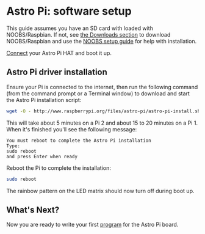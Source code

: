 # Astro Pi: software setup

This guide assumes you have an SD card with loaded with NOOBS/Raspbian. If not, see [the Downloads section](http://www.raspberrypi.org/downloads/) to download NOOBS/Raspbian and use the [NOOBS setup guide](http://www.raspberrypi.org/help/noobs-setup/) for help with installation.

[Connect](assemble.md) your Astro Pi HAT and boot it up.

## Astro Pi driver installation

Ensure your Pi is connected to the internet, then run the following command (from the command prompt or a Terminal window) to download and start the Astro Pi installation script:

```bash
wget -O - http://www.raspberrypi.org/files/astro-pi/astro-pi-install.sh --no-check-certificate | bash
```

This will take about 5 minutes on a Pi 2 and about 15 to 20 minutes on a Pi 1.
When it's finished you'll see the following message:

```
You must reboot to complete the Astro Pi installation
Type:
sudo reboot
and press Enter when ready
```

Reboot the Pi to complete the installation:

```bash
sudo reboot
```

The rainbow pattern on the LED matrix should now turn off during boot up.

## What's Next?

Now you are ready to write your first [program](program.md) for the Astro Pi board.
